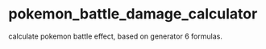 # pokemon_battle_damage_calculator

calculate pokemon battle effect, based on generator 6 formulas.
